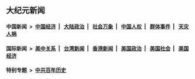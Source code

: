 ## 大纪元新闻

#### 中国新闻 &nbsp;>&nbsp; [中国经济](indexes/ncid283/README.md?08122045) &nbsp;| &nbsp; [大陆政治](indexes/ncid277/README.md?08122045) &nbsp;| &nbsp; [社会万象](indexes/ncid282/README.md?08122045) &nbsp;| &nbsp; [中国人权](indexes/ncid278/README.md?08122045) &nbsp;| &nbsp; [群体事件](indexes/ncid279/README.md?08122045) &nbsp;| &nbsp; [天灾人祸](indexes/ncid280/README.md?08122045)

#### 国际新闻 &nbsp;>&nbsp; [美中关系](indexes/nf1412576/README.md?08122045) &nbsp;| &nbsp; [台湾新闻](indexes/ncid1349361/README.md?08122045) &nbsp;| &nbsp; [香港新闻](indexes/ncid1349362/README.md?08122045) &nbsp;| &nbsp; [美国政治](indexes/ncid1078159/README.md?08122045) &nbsp;| &nbsp; [美国社会](indexes/ncid1078160/README.md?08122045) &nbsp;| &nbsp; [美国经济](indexes/ncid1078158/README.md?08122045)

#### 特别专题 &nbsp;>&nbsp; [中共百年历史](https://github.com/easy2view/epoch-special/blob/master/README.md?08122045)  
